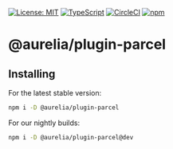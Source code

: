 [![License: MIT](https://img.shields.io/badge/License-MIT-yellow.svg)](https://opensource.org/licenses/MIT)
[![TypeScript](https://img.shields.io/badge/%3C%2F%3E-TypeScript-%230074c1.svg)](http://www.typescriptlang.org/)
[![CircleCI](https://circleci.com/gh/aurelia/aurelia.svg?style=shield)](https://circleci.com/gh/aurelia/aurelia)
[![npm](https://img.shields.io/npm/v/@aurelia/plugin-parcel.svg?maxAge=3600)](https://www.npmjs.com/package/@aurelia/plugin-parcel)
# @aurelia/plugin-parcel

## Installing

For the latest stable version:

```bash
npm i -D @aurelia/plugin-parcel
```

For our nightly builds:

```bash
npm i -D @aurelia/plugin-parcel@dev
```
